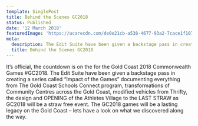 ```yaml
---
template: SinglePost
title: Behind the Scenes GC2018
status: Published
date: '12 March 2018'
featuredImage: 'https://ucarecdn.com/de0e21cb-a538-4677-93a2-7cace1f10751/'
meta:
  description: The Edit Suite have been given a backstage pass in creating a series called “Impact of the Games” documenting everything from The Gold Coast Schools Connect program, transformations of Community Centres across the Gold Coast.
  title: Behind the Scenes GC2018
---
```


It’s official, the countdown is on the for the Gold Coast 2018 Commonwealth Games #GC2018. The Edit Suite have been given a backstage pass in creating a series called “Impact of the Games” documenting everything from The Gold Coast Schools Connect program, transformations of Community Centres across the Gold Coast, modified vehicles from Thrifty, the design and OPENING of the Athletes Village to the LAST STRAW as GC2018 will be a straw free event. The GC2018 games will be a lasting legacy on the Gold Coast – lets have a look on what we discovered along the way.
